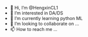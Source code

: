 - 👋 Hi, I’m @HengxinCL1
- 👀 I’m interested in DA/DS
- 🌱 I’m currently learning python ML
- 💞️ I’m looking to collaborate on ...
- 📫 How to reach me ...

<!---
HengxinCL1/HengxinCL1 is a ✨ special ✨ repository because its `README.md` (this file) appears on your GitHub profile.
You can click the Preview link to take a look at your changes.
--->

